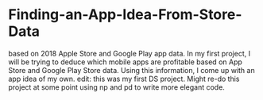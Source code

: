 # Finding-an-App-Idea-From-Store-Data
based on 2018 Apple Store and Google Play app data.
In my first project, I will be trying to deduce which mobile apps are profitable based on App Store and Google Play Store data.
Using this information, I come up with an app idea of my own. edit: this was my first DS project. 
Might re-do this project at some point using np and pd to write more elegant code. 
